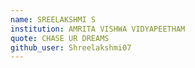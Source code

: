 ```yaml
---
name: SREELAKSHMI S
institution: AMRITA VISHWA VIDYAPEETHAM
quote: CHASE UR DREAMS
github_user: Shreelakshmi07
---
```

